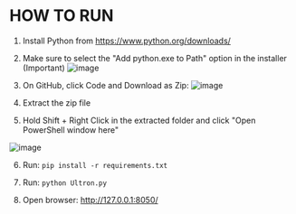 

# HOW TO RUN

1. Install Python from https://www.python.org/downloads/

2. Make sure to select the "Add python.exe to Path" option in the installer (Important)
   ![image](https://github.com/user-attachments/assets/31507aff-c022-4dd4-8a53-fc4dbfd4fb08)

3. On GitHub, click Code and Download as Zip:
![image](https://github.com/user-attachments/assets/810a5a4e-65c6-4f33-a601-e9b6c852b426)

   
4. Extract the zip file
   
5. Hold Shift + Right Click in the extracted folder and click "Open PowerShell window here"
   
![image](https://github.com/user-attachments/assets/ebaddadd-1c0e-4cb6-9adf-5d41a1e840b6)


6. Run: `pip install -r requirements.txt`
    
7. Run: `python Ultron.py`

8. Open browser: http://127.0.0.1:8050/
